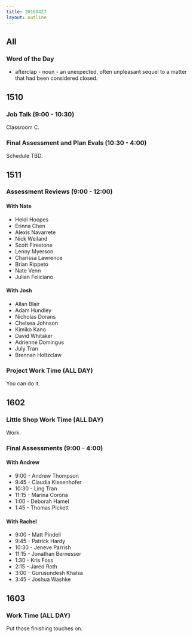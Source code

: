 ```yaml
---
title: 20160427
layout: outline
---
```


## All

### Word of the Day
* afterclap - noun - an unexpected, often unpleasant sequel to a matter that
had been considered closed.


## 1510

### Job Talk (9:00 - 10:30)

Classroom C.


### Final Assessment and Plan Evals (10:30 - 4:00)

Schedule TBD.


## 1511

### Assessment Reviews (9:00 - 12:00)

#### With Nate

- Heidi Hoopes
- Erinna Chen
- Alexis Navarrete
- Nick Weiland
- Scott Firestone
- Lenny Myerson
- Charissa Lawrence
- Brian Rippeto
- Nate Venn
- Julian Feliciano

#### With Josh

- Allan Blair
- Adam Hundley
- Nicholas Dorans
- Chelsea Johnson
- Kimiko Kano
- David Whitaker
- Adrienne Domingus
- July Tran
- Brennan Holtzclaw

### Project Work Time (ALL DAY)

You can do it.


## 1602

### Little Shop Work Time (ALL DAY)

Work.

### Final Assessments (9:00 - 4:00)

#### With Andrew

* 9:00 - Andrew Thompson
* 9:45 - Claudia Kiesenhofer
* 10:30 - Ling Tran
* 11:15 - Marina Corona
* 1:00 - Deborah Hamel
* 1:45 - Thomas Pickett

#### With Rachel

* 9:00 - Matt Pindell
* 9:45 - Patrick Hardy
* 10:30 - Jeneve Parrish
* 11:15 - Jonathan Bernesser
* 1:30 - Kris Foss
* 2:15 - Jared Roth
* 3:00 - Gurusundesh Khalsa
* 3:45 -  Joshua Washke

## 1603

### Work Time (ALL DAY)

Put those finishing touches on.
